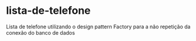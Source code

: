 # lista-de-telefone

Lista de telefone utilizando o design pattern Factory para a não repetição da conexão do banco de dados
